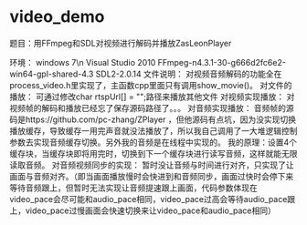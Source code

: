 # video_demo
题目：用FFmpeg和SDL对视频进行解码并播放ZasLeonPlayer

环境：
windows 7\n
Visual Studio 2010
FFmpeg-n4.3.1-30-g666d2fc6e2-win64-gpl-shared-4.3
SDL2-2.0.14
文件说明：
对视频音频解码的功能全在process_video.h里实现了，主函数cpp里面只有调用show_movie()。
对文件的播放：
可通过修改char rtspUrl[] = "";路径来播放其他文件
对视频实现播放：
对视频帧的解码和播放已经忘了保存源码路径了。。。
对音频实现播放：
音频帧的源码是https://github.com/pc-zhang/ZPlayer ，但他源码有点坑，因为没实现切换播放缓存，导致缓存一用完声音就没法播放了，所以我自己调用了一大堆逻辑控制参数去实现音频缓存切换。另外我的音频是在线程中实现的。
我的原理：设置4个缓存块，当缓存块即将用完时，切换到下一个缓存块进行读写音频，这样就能无限读取音频。
对音频视频同步的实现：
暂时没让音频与时间进行对齐，只实现了让画面与音频对齐。（即当画面播放慢时会快进到和音频同步，画面过快时会停下来等待音频跟上，但暂时无法实现让音频提速跟上画面，代码参数体现在video_pace会尽可能和audio_pace相同，video_pace过高会等待audio_pace跟上，video_pace过慢画面会快速切换来让video_pace和audio_pace相同）
